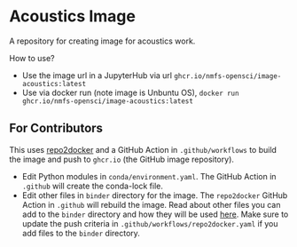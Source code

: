# Acoustics Image

A repository for creating image for acoustics work.

How to use? 

* Use the image url in a JupyterHub via url `ghcr.io/nmfs-opensci/image-acoustics:latest`
* Use via docker run (note image is Unbuntu OS), `docker run ghcr.io/nmfs-opensci/image-acoustics:latest`

## For Contributors

This uses [repo2docker](https://repo2docker.readthedocs.io/en/latest/config_files.html) and a GitHub Action in `.github/workflows` to build the image and push to `ghcr.io` (the GitHub image repository).

* Edit Python modules in `conda/environment.yaml`. The GitHub Action in `.github` will create the conda-lock file.
* Edit other files in `binder` directory for the image. The `repo2docker` GitHub Action in `.github` will rebuild the image. Read about other files you can add to the `binder` directory and how they will be used [here](https://repo2docker.readthedocs.io/en/latest/config_files.html).  Make sure to update the push criteria in `.github/workflows/repo2docker.yaml` if you add files to the `binder` directory.
